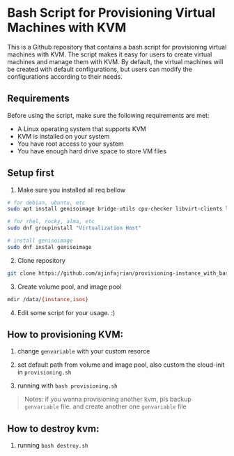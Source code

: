 # Bash Script for Provisioning Virtual Machines with KVM

This is a Github repository that contains a bash script for provisioning virtual machines with KVM. The script makes it easy for users to create virtual machines and manage them with KVM. By default, the virtual machines will be created with default configurations, but users can modify the configurations according to their needs.

## Requirements
Before using the script, make sure the following requirements are met:

- A Linux operating system that supports KVM
- KVM is installed on your system
- You have root access to your system
- You have enough hard drive space to store VM files

## Setup first

1. Make sure you installed all req bellow

```bash
# for debian, ubuntu, etc
sudo apt install genisoimage bridge-utils cpu-checker libvirt-clients libvirt-daemon qemu qemu-kvm

# for rhel, rocky, alma, etc
sudo dnf groupinstall "Virtualization Host"

# install genisoimage
sudo dnf instal genisoimage
```

2. Clone repository

```bash
git clone https://github.com/ajinfajrian/provisioning-instance_with_bash.git
```

3. Create volume pool, and image pool

```sh
mdir /data/{instance,isos}
```

4. Edit some script for your usage. :)

## How to provisioning KVM:

1. change `genvariable` with your custom resorce

2. set default path from volume and image pool, also custom the cloud-init in `provisioning.sh`

3. running with `bash provisioning.sh`


> Notes: if you wanna provisioning another kvm, pls backup `genvariable` file. and create another one `genvariable` file

## How to destroy kvm:

1. running `bash destroy.sh`
